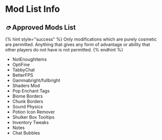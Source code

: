 # Mod List Info

## _➮_ Approved Mods List

{% hint style="success" %}
Only modifications which are purely cosmetic are permitted. Anything that gives any form of advantage or ability that other players do not have is not permitted.
{% endhint %}

* NotEnoughItems&#x20;
* OptiFine&#x20;
* TabbyChat&#x20;
* BetterFPS&#x20;
* Gammabright/fullbright&#x20;
* Shaders Mod&#x20;
* Pop Enchant Tags&#x20;
* Biome Borders&#x20;
* Chunk Borders&#x20;
* Sound Physics
* Potion Icon Remover&#x20;
* Shulker Box Tooltips&#x20;
* Inventory Tweaks&#x20;
* Notes&#x20;
* Chat Bubbles&#x20;
